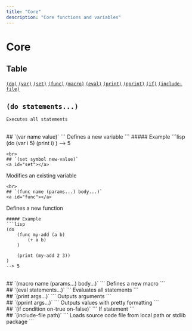 ```yaml
---
title: "Core"
description: "Core functions and variables"
---
```


# Core

## Table

[`(do)`](#do)  [`(var)`](#var)  [`(set)`](#set)  [`(func)`](#func)  [`(macro)`](#macro)  [`(eval)`](#eval)  [`(print)`](#print)  [`(pprint)`](#pprint)  [`(if)`](#if)  [`(include-file)`](#include-file)  
## `(do statements...)`
<a id="do"></a>
```
Executes all statements
```
<br>
## `(var name value)`
<a id="var"></a>
```
Defines a new variable
```
##### Example
```lisp
(do
    (var i 5)
    (print i)
)
--> 5

```
<br>
## `(set symbol new-value)`
<a id="set"></a>
```
Modifies an existing variable
```
<br>
## `(func name (params...) body...)`
<a id="func"></a>
```
Defines a new function
```
##### Example
```lisp
(do
    (func my-add (a b)
        (+ a b)
    )

    (print (my-add 2 3))
)
--> 5

```
<br>
## `(macro name (params...) body...)`
<a id="macro"></a>
```
Defines a new macro
```
<br>
## `(eval statements...)`
<a id="eval"></a>
```
Evaluates all statements
```
<br>
## `(print args...)`
<a id="print"></a>
```
Outputs arguments
```
<br>
## `(pprint args...)`
<a id="pprint"></a>
```
Outputs values with pretty formatting
```
<br>
## `(if condition on-true on-false)`
<a id="if"></a>
```
If statement
```
<br>
## `(include-file path)`
<a id="include-file"></a>
```
Loads source code file from local path or stdlib package
```
<br>
